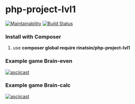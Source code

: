 # php-project-lvl1

[![Maintainability](https://api.codeclimate.com/v1/badges/f7e3b5ab080fbe0282be/maintainability)](https://codeclimate.com/github/Rinatsin/php-project-lvl1/maintainability)
[![Build Status](https://travis-ci.org/Rinatsin/php-project-lvl1.svg?branch=master)](https://travis-ci.org/Rinatsin/php-project-lvl1)

### Install with Composer

1. use **composer global require rinatsin/php-project-lvl1**

### Example game Brain-even

[![asciicast](https://asciinema.org/a/269724.svg)](https://asciinema.org/a/269724)

### Example game Brain-calc

[![asciicast](https://asciinema.org/a/yXQPphEp860EQq1WpCcfc9DNv.svg)](https://asciinema.org/a/yXQPphEp860EQq1WpCcfc9DNv)